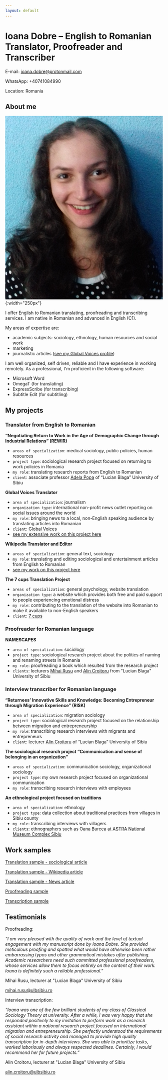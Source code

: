 ```yaml
---
layout: default
---
```


# Ioana Dobre – English to Romanian Translator, Proofreader and Transcriber

E-mail: [ioana.dobre@protonmail.com](mailto:ioana.dobre@protonmail.com)

WhatsApp: +40741084990

Location: Romania



## About me

![portfolio picture](assets/portfolio_picture.png){:width="250px"}

I offer English to Romanian translating, proofreading and transcribing services. I am native in Romanian and advanced in English (C1).

My areas of expertise are:
-  academic subjects: sociology, ethnology, human resources and social work
-  marketing
-  journalistic articles ([see my Global Voices profile](https://ro.globalvoices.org/author/ioana-dobre))

I am well organized, self driven, reliable and I have experience in working remotely. As a professional, I'm proficient in the following software:
- Microsoft Word
- OmegaT (for translating)
- ExpressScribe (for transcribing)
- Subtitle Edit (for subtitling)

## My projects

### Translator from English to Romanian

**“Negotiating Return to Work in the Age of Demographic Change through Industrial Relations” (REWIR)**

- `areas of specialization`: medical sociology, public policies, human resources
- `project type`: sociological research project focused on returning to work policies in Romania
- `my role`: translating research reports from English to Romanian
- `client`: associate professor [Adela Popa](https://socioumane.ulbsibiu.ro/team/adela-elena-popa/) of “Lucian Blaga” University of Sibiu


**Global Voices Translator**

- `area of specialization`: journalism
- `organization type`: international non-profit news outlet reporting on social issues around the world
- `my role`: bringing news to a local, non-English speaking audience by translating articles into Romanian
- `client`: [Global Voices](https://globalvoices.org/)
- [see my extensive work on this project here](https://ro.globalvoices.org/author/ioana-dobre)

**Wikipedia Translator and Editor**

- `areas of specialization`: general text, sociology
- `my role`: translating and editing sociological and entertainment articles from English to Romanian
- [see my work on this project here](https://ro.wikipedia.org/wiki/Utilizator:Ioana2022)

**The 7 cups Translation Project**

- `areas of specialization`: general psychology, website translation
- `organization type`: a website which provides both free and paid support to people experiencing emotional distress
- `my role`: contributing to the translation of the website into Romanian to make it available to non-English speakers
- `client`: [7 cups](https://www.7cups.com/)

### Proofreader for Romanian language

**NAMESCAPES**

- `area of specialization`: sociology
- `project type`: sociological research project about the politics of naming and renaming streets in Romania
- `my role`: proofreading a book which resulted from the research project
- `clients`: lecturers [Mihai Rusu](https://socioumane.ulbsibiu.ro/team/mihai-stelian-rusu/) and [Alin Croitoru](https://socioumane.ulbsibiu.ro/team/alin-iosif-croitoru/) from "Lucian Blaga" University of Sibiu


### Interview transcriber for Romanian language

**“Returnees’ Innovative Skills and Knowledge: Becoming Entrepreneur through Migration Experience” (RISK)**

- `area of specialization`: migration sociology
- `project type`: sociological research project focused on the relationship between migration and entrepreneurship
- `my role`: transcribing research interviews with migrants and entrepreneurs
- `client`: lecturer [Alin Croitoru](https://socioumane.ulbsibiu.ro/team/alin-iosif-croitoru/) of “Lucian Blaga” University of Sibiu


**The sociological research project “Communication and sense of belonging in an organization”**

- `areas of specialization`: communication sociology, organizational sociology
- `project type`: my own research project focused on organizational communication
- `my role`: transcribing research interviews with employees



**An ethnological project focused on traditions**

- `area of specialization`: ethnology
- `project type`: data collection about traditional practices from villages in Sibiu county
- `my role`: transcribing interviews with villagers
- `clients`: ethnographers such as Oana Burcea at [ASTRA National Museum Complex Sibiu](https://muzeulastra.ro/en/about/)



## Work samples

[Translation sample - sociological article](https://drive.google.com/file/d/1yCATsczZvRjqFmUYJQQzPrvfHIqVKZW7/view)

[Translation sample - Wikipedia article](https://ro.wikipedia.org/wiki/Franchism_sociologic)

[Translation sample - News article](https://ro.globalvoices.org/2022/04/3660)

[Proofreading sample](https://drive.google.com/file/d/1FdI_K_KJ2Lf0jkew86t7JBut5M3hthsK/view)

[Transcription sample](https://drive.google.com/file/d/1xCmn5TnKkYOtQC1ieCqjsYVwWXJoDWzM/view)

## Testimonials

Proofreading:

*“I am very pleased with the quality of work and the level of textual engagement with my manuscript done by Ioana Dobre. She provided meticulous proofing and spotted what would have otherwise been rather embarrassing typos and other grammatical mistakes after publishing. Academic researchers need such committed professional proofreaders, whose services allow them to focus entirely on the content of their work. Ioana is definitely such a reliable professional.”*

Mihai Rusu, lecturer at "Lucian Blaga" University of Sibiu

[mihai.rusu@ulbsibiu.ro](mailto:mihai.rusu@ulbsibiu.ro)

Interview transcription:

*“Ioana was one of the few brilliant students of my class of Classical Sociology Theory at university. After a while, I was very happy that she responded positively to my invitation to perform work as a research assistant within a national research project focused on international migration and entrepreneurship. She perfectly understood the requirements of social research activity and managed to provide high quality transcription for in-depth interviews. She was able to prioritize tasks, worked laboriously and always respected deadlines. Certainly, I would recommend her for future projects.”*

Alin Croitoru, lecturer at "Lucian Blaga" University of Sibiu

[alin.croitoru@ulbsibiu.ro](mailto:alin.croitoru@ulbsibiu.ro)



